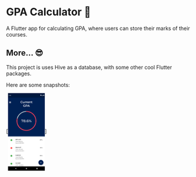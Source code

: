 # GPA Calculator 🧮

A Flutter app for calculating GPA, where users can store their marks of their courses.


## More... 😎

This project is uses Hive as a database, with some other cool Flutter packages. 

Here are some snapshots: 

[<img align="center" alt="Hussam Habbas | GitHub" width="100px" src="/screenshots/1.png?raw=true alt=media" />]
